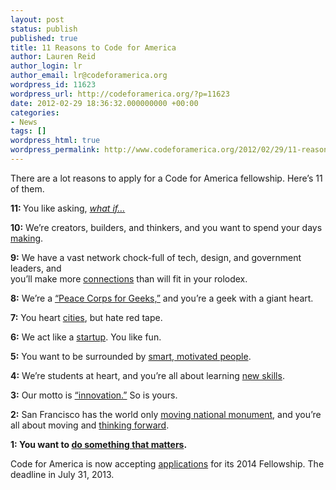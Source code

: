 ```yaml
---
layout: post
status: publish
published: true
title: 11 Reasons to Code for America
author: Lauren Reid
author_login: lr
author_email: lr@codeforamerica.org
wordpress_id: 11623
wordpress_url: http://codeforamerica.org/?p=11623
date: 2012-02-29 18:36:32.000000000 +00:00
categories:
- News
tags: []
wordpress_html: true
wordpress_permalink: http://www.codeforamerica.org/2012/02/29/11-reasons-to-code-for-america/
---
```


<p>There are a lot reasons to apply for a Code for America fellowship. Here’s 11 of them.</p>
<p><strong>11: </strong>You like asking, <em><a href="http://vimeo.com/13377489" target="_blank">what if…</a></em></p>
<p><strong>10:</strong> We’re creators, builders, and thinkers, and you want to spend your days <a href="http://codeforamerica.org/apps" target="_blank">making</a>.</p>
<p><strong>9:</strong> We have a vast network chock-full of tech, design, and government leaders, and<br/>
you’ll make more <a href="http://codeforamerica.org/who-we-are/" target="_blank">connections</a> than will fit in your rolodex.</p>
<p><strong>8:</strong> We’re a <a href="http://www.pbs.org/newshour/rundown/2013/05/a-high-tech-solution-for-a-neighborhood-problem.html" target="_blank">“Peace Corps for Geeks,”</a> and you’re a geek with a giant heart.</p>
<p><strong>7:</strong> You heart <a href="http://codeforamerica.org/cities/" target="_blank">cities</a>, but hate red tape.</p>
<p><strong>6:</strong> We act like a <a href="http://codeforamerica.org/about/" target="_blank">startup</a>. You like fun.</p>
<p><strong>5:</strong> You want to be surrounded by <a href="http://codeforamerica.org/fellows/" target="_blank">smart, motivated people</a>.</p>
<p><strong>4:</strong> We’re students at heart, and you’re all about learning <a href="http://codeforamerica.org/2012/05/17/opening-our-skillshares/" target="_blank">new skills</a>.</p>
<p><strong>3:</strong> Our motto is <a href="http://codeforamerica.org/2011/12/19/code-for-america-an-elegant-solution-for-government-it-problems/" target="_blank">“innovation.”</a> So is yours.</p>
<p><strong>2:</strong> San Francisco has the world only <a href="http://en.wikipedia.org/wiki/San_Francisco_cable_car_system" target="_blank">moving national monument</a>, and you’re<br/>
all about moving and <a href="http://codeforamerica.org/blog/" target="_blank">thinking forward</a>.</p>
<p><strong>1: You want to <a href="http://codeforamerica.org/fellows/apply/" target="_blank">do something that matters</a>.</strong></p>
<p>Code for America is now accepting <a href="http://codeforamerica.org/fellows/apply" target="_blank">applications</a> for its 2014 Fellowship. The deadline in July 31, 2013.</p>
